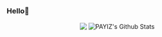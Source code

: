 ### Hello👋


<!--
**PAYIZ/PAYIZ** is a ✨ _special_ ✨ repository because its `README.md` (this file) appears on your GitHub profile.

Here are some ideas to get you started:

🔭 I’m currently working on 。。。
- 🌱 I’m currently learning ...
- 👯 I’m looking to collaborate on ...
- 🤔 I’m looking for help with ...
- 💬 Ask me about ...
- 📫 How to reach me: ...
- 😄 Pronouns: ...
- ⚡ Fun fact: ...
-->

<p align="center">
<img align="center" src="https://github-readme-stats.vercel.app/api/top-langs/?username=PAYIZ&hide_langs_below=1&theme=default&line_height=27&layout=compact" />
  
<img align="center" src="https://github-readme-stats.vercel.app/api?username=PAYIZ&show_icons=true&count_private=true&include_all_commits=true&line_height=21" alt="PAYIZ's Github Stats" />
